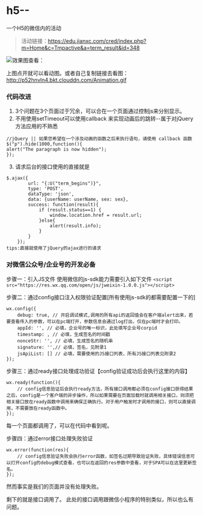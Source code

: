 # h5--
一个H5的微信内的活动
>活动链接：https://edu.jianxc.com/cred/index.php?m=Home&c=Tmpactive&a=term_result&id=348

![效果图查看：](http://p52hnvln4.bkt.clouddn.com/Animation.gif)

上图点开就可以看动图。或者自己复制链接去看图：http://p52hnvln4.bkt.clouddn.com/Animation.gif


###  代码改进


1. 3个问题在3个页面过于冗余，可以合在一个页面通过控制js来分别显示。
2. 不用使用setTimeout可以使用callback 来实现动画后的跳转--属于对jQuery方法应用的不熟悉
```
//jQuery || 如果您希望在一个涉及动画的函数之后来执行语句，请使用 callback 函数
$("p").hide(1000,function(){
alert("The paragraph is now hidden");
});
```

3. 请求后台的接口使用的直接就是
```
$.ajax({
        url: "{:U("term_begins")}",
        type: 'POST',
        dataType: 'json',
        data: {userName: userName, sex: sex},
        success: function(result){
            if (result.status==1) {
                window.location.href = result.url;
            }else{
                alert(result.info);
            }
        }
    });
tips:直接就使用了jQuery的ajax进行的请求    
```

### 对微信公众号/企业号的开发必备

步骤一：引入JS文件
使用微信的js-sdk能力需要引入如下文件
`<script src="https://res.wx.qq.com/open/js/jweixin-1.0.0.js"></script>`

步骤二：通过config接口注入权限验证配置[所有使用js-sdk的都需要配置一下的]
```
wx.config({
    debug: true, // 开启调试模式,调用的所有api的返回值会在客户端alert出来，若要查看传入的参数，可以在pc端打开，参数信息会通过log打出，仅在pc端时才会打印。
    appId: '', // 必填，企业号的唯一标识，此处填写企业号corpid
    timestamp: , // 必填，生成签名的时间戳
    nonceStr: '', // 必填，生成签名的随机串
    signature: '',// 必填，签名，见附录1
    jsApiList: [] // 必填，需要使用的JS接口列表，所有JS接口列表见附录2
});
```
步骤三：通过ready接口处理成功验证【config验证成功后会执行这里的内容】
```
wx.ready(function(){
    // config信息验证后会执行ready方法，所有接口调用都必须在config接口获得结果之后，config是一个客户端的异步操作，所以如果需要在页面加载时就调用相关接口，则须把相关接口放在ready函数中调用来确保正确执行。对于用户触发时才调用的接口，则可以直接调用，不需要放在ready函数中。
});
```
每一个页面都调用了，可以在代码中看到呢。

步骤四：通过error接口处理失败验证
```
wx.error(function(res){
    // config信息验证失败会执行error函数，如签名过期导致验证失败，具体错误信息可以打开config的debug模式查看，也可以在返回的res参数中查看，对于SPA可以在这里更新签名。
});
```
然而事实是我们的页面并没有处理失败。

剩下的就是接口调用了。
此处的接口调用跟微信小程序的特别类似，所以也么有问题。
